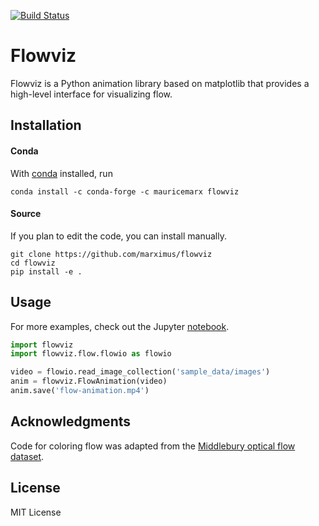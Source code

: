 [![Build Status](https://travis-ci.com/marximus/flowviz.svg?branch=master)](https://travis-ci.com/marximus/flowviz)

# Flowviz
Flowviz is a Python animation library based on matplotlib that provides a high-level interface for visualizing flow. 

## Installation
#### Conda
With [conda](https://conda.io/docs/index.html) installed, run
```
conda install -c conda-forge -c mauricemarx flowviz
```
#### Source
If you plan to edit the code, you can install manually.
```
git clone https://github.com/marximus/flowviz
cd flowviz
pip install -e .
```

## Usage
For more examples, check out the Jupyter [notebook](https://nbviewer.jupyter.org/github/marximus/flowviz/blob/master/notebooks/examples.ipynb).
```python
import flowviz
import flowviz.flow.flowio as flowio

video = flowio.read_image_collection('sample_data/images')
anim = flowviz.FlowAnimation(video)
anim.save('flow-animation.mp4')
```

## Acknowledgments
Code for coloring flow was adapted from the [Middlebury optical flow dataset](http://vision.middlebury.edu/flow).

## License
MIT License
